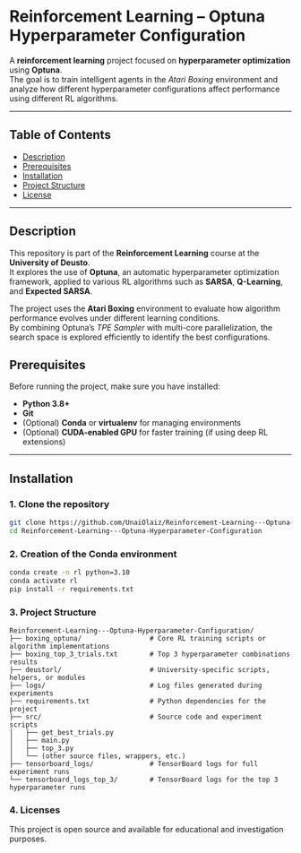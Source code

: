 # Reinforcement Learning – Optuna Hyperparameter Configuration

A **reinforcement learning** project focused on **hyperparameter optimization** using **Optuna**.  
The goal is to train intelligent agents in the *Atari Boxing* environment and analyze how different hyperparameter configurations affect performance using different RL algorithms.

---

## Table of Contents

- [Description](#description)
- [Prerequisites](#prerequisites)
- [Installation](#installation)
- [Project Structure](#project-structure)
- [License](#license)

---

## Description

This repository is part of the **Reinforcement Learning** course at the **University of Deusto**.  
It explores the use of **Optuna**, an automatic hyperparameter optimization framework, applied to various RL algorithms such as **SARSA**, **Q-Learning**, and **Expected SARSA**.

The project uses the **Atari Boxing** environment to evaluate how algorithm performance evolves under different learning conditions.  
By combining Optuna’s *TPE Sampler* with multi-core parallelization, the search space is explored efficiently to identify the best configurations.

## Prerequisites

Before running the project, make sure you have installed:

- **Python 3.8+**
- **Git**
- (Optional) **Conda** or **virtualenv** for managing environments
- (Optional) **CUDA-enabled GPU** for faster training (if using deep RL extensions)

---

## Installation

### 1. Clone the repository

```bash
git clone https://github.com/UnaiOlaiz/Reinforcement-Learning---Optuna-Hyperparameter-Configuration.git
cd Reinforcement-Learning---Optuna-Hyperparameter-Configuration
```
### 2. Creation of the Conda environment
```bash
conda create -n rl python=3.10
conda activate rl
pip install -r requirements.txt
``` 

### 3. Project Structure
``` 
Reinforcement-Learning---Optuna-Hyperparameter-Configuration/
├── boxing_optuna/                 # Core RL training scripts or algorithm implementations
├── boxing_top_3_trials.txt        # Top 3 hyperparameter combinations results
├── deustorl/                      # University-specific scripts, helpers, or modules
├── logs/                          # Log files generated during experiments
├── requirements.txt               # Python dependencies for the project
├── src/                           # Source code and experiment scripts
│   ├── get_best_trials.py
│   ├── main.py
│   ├── top_3.py
│   └── (other source files, wrappers, etc.)
├── tensorboard_logs/              # TensorBoard logs for full experiment runs
└── tensorboard_logs_top_3/        # TensorBoard logs for the top 3 hyperparameter runs
```

### 4. Licenses
This project is open source and available for educational and investigation purposes.

